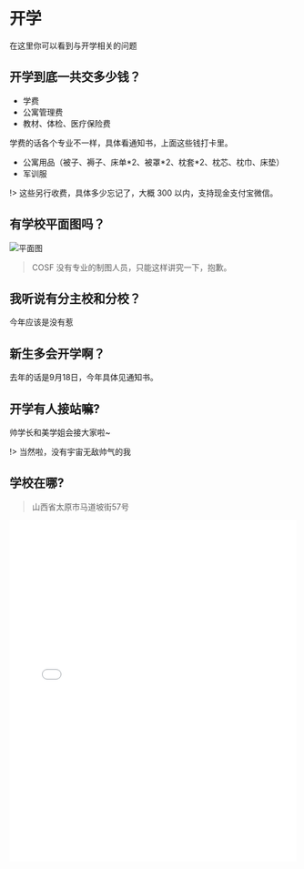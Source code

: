 # 开学

在这里你可以看到与开学相关的问题

## 开学到底一共交多少钱？

* 学费
* 公寓管理费
* 教材、体检、医疗保险费

学费的话各个专业不一样，具体看通知书，上面这些钱打卡里。

* 公寓用品（被子、褥子、床单\*2、被罩\*2、枕套\*2、枕芯、枕巾、床垫）
* 军训服

!> 这些另行收费，具体多少忘记了，大概 300 以内，支持现金支付宝微信。

## 有学校平面图吗？

![平面图](https://i.loli.net/2018/07/24/5b56a4aef133c.png)

> COSF 没有专业的制图人员，只能这样讲究一下，抱歉。

## 我听说有分主校和分校？

今年应该是没有惹

## 新生多会开学啊？

去年的话是9月18日，今年具体见通知书。

## 开学有人接站嘛?

帅学长和美学姐会接大家啦~

!> 当然啦，没有宇宙无敌帅气的我

## 学校在哪?

> 山西省太原市马道坡街57号

<iframe style="
    width: 100%;
    min-height: 600px;
" src="map.html" frameborder="0"></iframe>